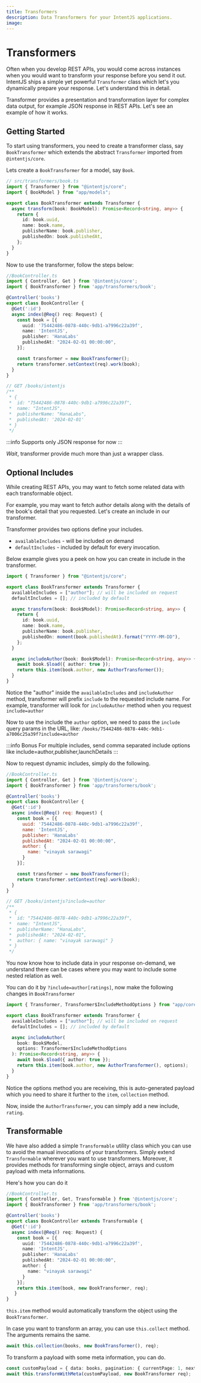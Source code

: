 ```yaml
---
title: Transformers
description: Data Transformers for your IntentJS applications.
image:
---
```

# Transformers

Often when you develop REST APIs, you would come across instances when you would want to transform your response before you send it out. IntentJS ships a simple yet powerful `Transformer` class which let's you dynamically prepare your response. Let's understand this in detail.

Transformer provides a presentation and transformation layer for complex data output, for example JSON response in REST APIs. Let's see an example of how it works.

## Getting Started

To start using transformers, you need to create a transformer class, say `BookTransformer` which extends the abstract `Transformer` imported from `@intentjs/core`.

Lets create a `BookTransformer` for a model, say `Book`.

```ts
// src/transformers/book.ts
import { Transformer } from "@intentjs/core";
import { BookModel } from "app/models";

export class BookTransformer extends Transformer {
  async transform(book: BookModel): Promise<Record<string, any>> {
    return {
      id: book.uuid,
      name: book.name,
      publisherName: book.publisher,
      publishedOn: book.publishedAt,
    };
  }
}
```

Now to use the transformer, follow the steps below:

```ts
//BookController.ts
import { Controller, Get } from '@intentjs/core';
import { BookTransformer } from 'app/transformers/book';

@Controller('books')
export class BookController {
  @Get(':id')
  async index(@Req() req: Request) {
    const book = [{
      uuid: '75442486-0878-440c-9db1-a7996c22a39f',
      name: 'IntentJS',
      publisher: 'HanaLabs'
      publishedAt: "2024-02-01 00:00:00",
    }];

    const transformer = new BookTransformer();
    return transformer.setContext(req).work(book);
  }
}

// GET /books/intentjs
/**
 * {
 *  id: "75442486-0878-440c-9db1-a7996c22a39f",
 *  name: "IntentJS",
 *  publisherName: "HanaLabs",
 *  publishedAt: '2024-02-01'
 * }
 */
```

:::info
  Supports only JSON response for now
:::

_Wait_, transformer provide much more than just a wrapper class.

## Optional Includes
While creating REST APIs, you may want to fetch some related data with each transformable object.

For example, you may want to fetch author details along with the details of the book's detail that you requested. Let's create an include in our transformer.

Transformer provides two options define your includes.

- `availableIncludes` - will be included on demand
- `defaultIncludes` - included by default for every invocation.

Below example gives you a peek on how you can create in include in the transformer.

```ts
import { Transformer } from "@intentjs/core";

export class BookTransformer extends Transformer {
  availableIncludes = ["author"]; // will be included on request
  defaultIncludes = []; // included by default

  async transform(book: Book$Model): Promise<Record<string, any>> {
    return {
      id: book.uuid,
      name: book.name,
      publisherName: book.publisher,
      publishedOn: moment(book.publishedAt).format("YYYY-MM-DD"),
    };
  }

  async includeAuthor(book: Book$Model): Promise<Record<string, any>> {
    await book.$load({ author: true });
    return this.item(book.author, new AuthorTransformer());
  }
}
```

Notice the "author" inside the `availableIncludes` and `includeAuthor` method, transformer will prefix `include` to the requested include name. For example, transformer will look for `includeAuthor` method when you request `include=author`

Now to use the include the `author` option, we need to pass the `include` query params in the URL, like: `/books/75442486-0878-440c-9db1-a7006c25a39f?include=author`

:::info
  Bonus For multiple includes, send comma separated include options like
  include=author,publisher,launchDetails
:::

Now to request dynamic includes, simply do the following.

```javascript
//BookController.ts
import { Controller, Get } from '@intentjs/core';
import { BookTransformer } from 'app/transformers/book';

@Controller('books')
export class BookController {
  @Get(':id')
  async index(@Req() req: Request) {
    const book = [{
      uuid: '75442486-0878-440c-9db1-a7996c22a39f',
      name: 'IntentJS',
      publisher: 'HanaLabs'
      publishedAt: "2024-02-01 00:00:00",
      author: {
        name: "vinayak sarawagi"
      }
    }];

    const transformer = new BookTransformer();
    return transformer.setContext(req).work(book);
  }
}

// GET /books/intentjs?include=author
/**
 * {
 *  id: "75442486-0878-440c-9db1-a7996c22a39f",
 *  name: "IntentJS",
 *  publisherName: "HanaLabs",
 *  publishedAt: "2024-02-01",
 *  author: { name: "vinayak sarawagi" }
 * }
 */
```

You now know how to include data in your response on-demand, we understand there can be cases where you may want to include some nested relation as well.

You can do it by `?include=author[ratings]`, now make the following changes in `BookTransformer`

```typescript
import { Transformer, Transformer$IncludeMethodOptions } from "app/core";

export class BookTransformer extends Transformer {
  availableIncludes = ["author"]; // will be included on request
  defaultIncludes = []; // included by default

  async includeAuthor(
    book: Book$Model,
    options: Transformer$IncludeMethodOptions
  ): Promise<Record<string, any>> {
    await book.$load({ author: true });
    return this.item(book.author, new AuthorTransformer(), options);
  }
}
```

Notice the options method you are receiving, this is auto-generated payload which you need to share it further to the `item`, `collection` method.

Now, inside the `AuthorTransformer`, you can simply add a new include, `rating`.

## Transformable

We have also added a simple `Transformable` utility class which you can use to avoid the manual invocations of your transformers. Simply extend `Transformable` wherever you want to use transformers. Moreover, it provides methods for transforming single object, arrays and custom payload with meta informations.

Here's how you can do it

```typescript
//BookController.ts
import { Controller, Get, Transformable } from '@intentjs/core';
import { BookTransformer } from 'app/transformers/book';

@Controller('books')
export class BookController extends Transformable {
  @Get(':id')
  async index(@Req() req: Request) {
    const book = [{
      uuid: '75442486-0878-440c-9db1-a7996c22a39f',
      name: 'IntentJS',
      publisher: 'HanaLabs'
      publishedAt: "2024-02-01 00:00:00",
      author: {
        name: "vinayak sarawagi"
      }
    }];
    return this.item(book, new BookTransformer, req);
   }
}
```

`this.item` method would automatically transform the object using the `BookTransformer`.

In case you want to transform an array, you can use `this.collect` method. The arguments remains the same.

```typescript
await this.collection(books, new BookTransformer(), req);
```

To transform a payload with some meta information, you can do.

```typescript
const customPayload = { data: books, pagination: { currentPage: 1, nextPage: 2} }
await this.transformWithMeta(customPayload, new BookTransformer req);
```
